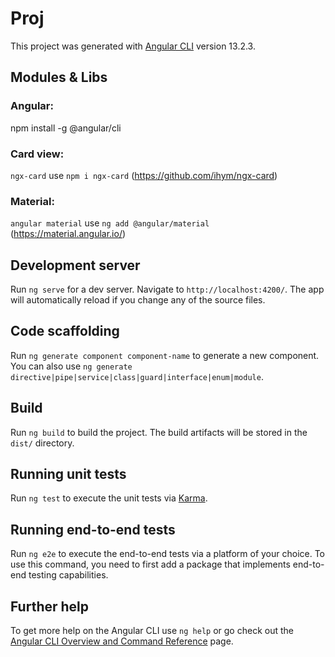 # Proj

This project was generated with [Angular CLI](https://github.com/angular/angular-cli) version 13.2.3.

## Modules & Libs

### Angular: 
npm install -g @angular/cli

### Card view: 
`ngx-card` use `npm i ngx-card` (https://github.com/ihym/ngx-card)
### Material: 
`angular material` use `ng add @angular/material` (https://material.angular.io/)

## Development server

Run `ng serve` for a dev server. Navigate to `http://localhost:4200/`. The app will automatically reload if you change any of the source files.

## Code scaffolding

Run `ng generate component component-name` to generate a new component. You can also use `ng generate directive|pipe|service|class|guard|interface|enum|module`.

## Build

Run `ng build` to build the project. The build artifacts will be stored in the `dist/` directory.

## Running unit tests

Run `ng test` to execute the unit tests via [Karma](https://karma-runner.github.io).

## Running end-to-end tests

Run `ng e2e` to execute the end-to-end tests via a platform of your choice. To use this command, you need to first add a package that implements end-to-end testing capabilities.

## Further help

To get more help on the Angular CLI use `ng help` or go check out the [Angular CLI Overview and Command Reference](https://angular.io/cli) page.
